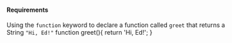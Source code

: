 #### Requirements
Using the `function` keyword to declare a function called `greet` that returns a String `"Hi, Ed!"`
function greet(){
    return 'Hi, Ed!';
}